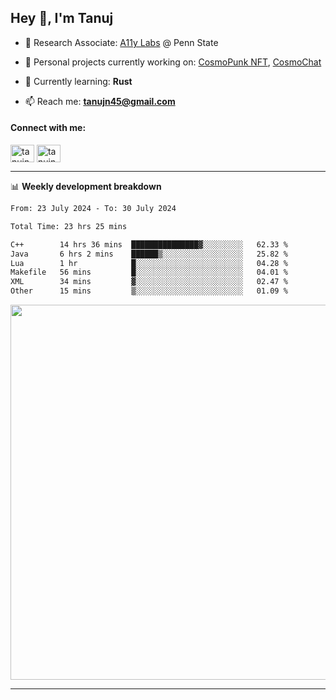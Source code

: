 <h2>Hey 👋, I'm Tanuj</h2>

- 🔬 Research Associate: [A11y Labs](https://a11y.ist.psu.edu/) @ Penn State 

- 🔭 Personal projects currently working on: [CosmoPunk NFT](https://github.com/tanujn45/CosmoNFT), [CosmoChat](https://github.com/tanujn45/CosmoChat)

- 🌱 Currently learning: **Rust**

- 📫 Reach me: **tanujn45@gmail.com**

<h4 align="left">Connect with me:</h4>
<p align="left">
<a href="https://twitter.com/tanujn45" target="blank"><img align="center" src="https://raw.githubusercontent.com/rahuldkjain/github-profile-readme-generator/master/src/images/icons/Social/twitter.svg" alt="tanujn45" height="28" width="38" /></a>
<a href="https://linkedin.com/in/tanujn45" target="blank"><img align="center" src="https://raw.githubusercontent.com/rahuldkjain/github-profile-readme-generator/master/src/images/icons/Social/linked-in-alt.svg" alt="tanujn45" height="28" width="38" /></a>
</p>

-------

📊 **Weekly development breakdown**
<!--START_SECTION:waka-->

```txt
From: 23 July 2024 - To: 30 July 2024

Total Time: 23 hrs 25 mins

C++        14 hrs 36 mins  ███████████████▓░░░░░░░░░   62.33 %
Java       6 hrs 2 mins    ██████▒░░░░░░░░░░░░░░░░░░   25.82 %
Lua        1 hr            █░░░░░░░░░░░░░░░░░░░░░░░░   04.28 %
Makefile   56 mins         █░░░░░░░░░░░░░░░░░░░░░░░░   04.01 %
XML        34 mins         ▓░░░░░░░░░░░░░░░░░░░░░░░░   02.47 %
Other      15 mins         ▒░░░░░░░░░░░░░░░░░░░░░░░░   01.09 %
```

<!--END_SECTION:waka-->

<img src="https://wakatime.com/share/@018e9abd-1aa4-4aa6-9db7-5ca3b999e810/4650b67a-98aa-46b4-b598-3d8a2451f0df.svg" width="600"/>

-------
